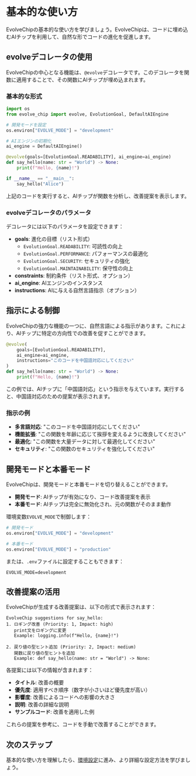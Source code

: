 # 基本的な使い方

EvolveChipの基本的な使い方を学びましょう。EvolveChipは、コードに埋め込むAIチップを利用して、自然な形でコードの進化を促進します。

## evolveデコレータの使用

EvolveChipの中心となる機能は、`@evolve`デコレータです。このデコレータを関数に適用することで、その関数にAIチップが埋め込まれます。

### 基本的な形式

```python
import os
from evolve_chip import evolve, EvolutionGoal, DefaultAIEngine

# 開発モードを設定
os.environ["EVOLVE_MODE"] = "development"

# AIエンジンの初期化
ai_engine = DefaultAIEngine()

@evolve(goals=[EvolutionGoal.READABILITY], ai_engine=ai_engine)
def say_hello(name: str = "World") -> None:
    print(f"Hello, {name}!")

if __name__ == "__main__":
    say_hello("Alice")
```

上記のコードを実行すると、AIチップが関数を分析し、改善提案を表示します。

### evolveデコレータのパラメータ

デコレータには以下のパラメータを設定できます：

- **goals**: 進化の目標（リスト形式）
  - `EvolutionGoal.READABILITY`: 可読性の向上
  - `EvolutionGoal.PERFORMANCE`: パフォーマンスの最適化
  - `EvolutionGoal.SECURITY`: セキュリティの強化
  - `EvolutionGoal.MAINTAINABILITY`: 保守性の向上
- **constraints**: 制約条件（リスト形式、オプション）
- **ai_engine**: AIエンジンのインスタンス
- **instructions**: AIに与える自然言語指示（オプション）

## 指示による制御

EvolveChipの強力な機能の一つに、自然言語による指示があります。これにより、AIチップに特定の方向性での改善を促すことができます。

```python
@evolve(
    goals=[EvolutionGoal.READABILITY],
    ai_engine=ai_engine,
    instructions="このコードを中国語対応にしてください"
)
def say_hello(name: str = "World") -> None:
    print(f"Hello, {name}!")
```

この例では、AIチップに「中国語対応」という指示を与えています。実行すると、中国語対応のための提案が表示されます。

### 指示の例

- **多言語対応**: "このコードを中国語対応にしてください"
- **機能拡張**: "この関数を年齢に応じて挨拶を変えるように改良してください"
- **最適化**: "この関数を大量データに対して最適化してください"
- **セキュリティ**: "この関数のセキュリティを強化してください"

## 開発モードと本番モード

EvolveChipは、開発モードと本番モードを切り替えることができます。

- **開発モード**: AIチップが有効になり、コード改善提案を表示
- **本番モード**: AIチップは完全に無効化され、元の関数がそのまま動作

環境変数`EVOLVE_MODE`で制御します：

```python
# 開発モード
os.environ["EVOLVE_MODE"] = "development"

# 本番モード
os.environ["EVOLVE_MODE"] = "production"
```

または、`.env`ファイルに設定することもできます：

```
EVOLVE_MODE=development
```

## 改善提案の活用

EvolveChipが生成する改善提案は、以下の形式で表示されます：

```
EvolveChip suggestions for say_hello:
1. ロギング改善 (Priority: 1, Impact: high)
   print文をロギングに変更
   Example: logging.info(f"Hello, {name}!")

2. 戻り値の型ヒント追加 (Priority: 2, Impact: medium)
   関数に戻り値の型ヒントを追加
   Example: def say_hello(name: str = "World") -> None:
```

各提案には以下の情報が含まれます：

- **タイトル**: 改善の概要
- **優先度**: 適用すべき順序（数字が小さいほど優先度が高い）
- **影響度**: 改善によるコードへの影響の大きさ
- **説明**: 改善の詳細な説明
- **サンプルコード**: 改善を適用した例

これらの提案を参考に、コードを手動で改善することができます。

## 次のステップ

基本的な使い方を理解したら、[環境設定](./configuration.md)に進み、より詳細な設定方法を学びましょう。 